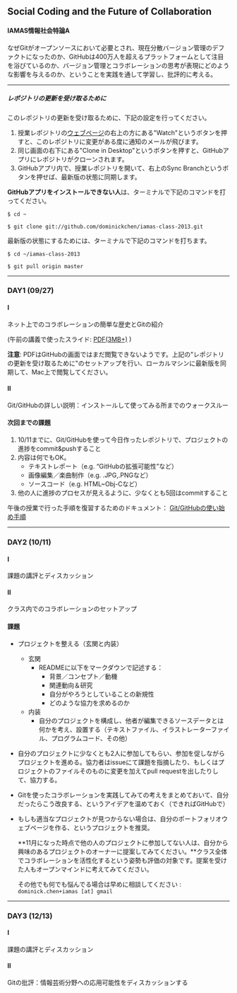 ## Social Coding and the Future of Collaboration

#### IAMAS情報社会特論A

なぜGitがオープンソースにおいて必要とされ、現在分散バージョン管理のデファクトになったのか、GitHubは400万人を超えるプラットフォームとして注目を浴びているのか、バージョン管理とコラボレーションの思考が表現にどのような影響を与えるのか、ということを実践を通して学習し、批評的に考える。

---

##### レポジトリの更新を受け取るために

このレポジトリの更新を受け取るために、下記の設定を行ってください。

1. 授業レポジトリの[ウェブページ](https://github.com/dominickchen/iamas-class-2013 "このページ")の右上の方にある"Watch"というボタンを押すと、このレポジトリに変更がある度に通知のメールが飛びます。
2. 同じ画面の右下にある"Clone in Desktop"というボタンを押すと、GitHubアプリにレポジトリがクローンされます。
3. GitHubアプリ内で、授業レポジトリを開いて、右上のSync Branchというボタンを押せば、最新版の状態に同期します。

**GitHubアプリをインストールできない人**は、ターミナルで下記のコマンドを打ってください。

`
$ cd ~
`

`
$ git clone git://github.com/dominickchen/iamas-class-2013.git
`

最新版の状態にするためには、ターミナルで下記のコマンドを打ちます。

`
$ cd ~/iamas-class-2013
`

`
$ git pull origin master
`

---
### DAY1 (09/27)

#### I

ネット上でのコラボレーションの簡単な歴史とGitの紹介

(午前の講義で使ったスライド: 
[PDF(3MB+)](https://github.com/dominickchen/iamas-class-2013/blob/master/day1/IAMAS_dc_day1.pdf "Day1PDF") ) 

**注意**: PDFはGitHubの画面ではまだ閲覧できないようです。上記の"レポジトリの更新を受け取るために"のセットアップを行い、ローカルマシンに最新版を同期して、Mac上で閲覧してください。

#### II

Git/GitHubの詳しい説明：インストールして使ってみる所までのウォークスルー

#### 次回までの課題

1. 10/11までに、Git/GitHubを使って今日作ったレポジトリで、プロジェクトの進捗をcommit&pushすること
2. 内容は何でもOK。	* テキストレポート（e.g. “GitHubの拡張可能性”など）	* 画像編集／楽曲制作（e.g. .JPG,.PNGなど）	* ソースコード（e.g. HTML~Obj-Cなど）3. 他の人に進捗のプロセスが見えるように、少なくとも5回はcommitすること
午後の授業で行った手順を復習するためのドキュメント：
[Git/GitHubの使い始め手順](https://github.com/dominickchen/iamas-class-2013/blob/master/github-walkthrough.md "Git-GitHub Walkthrough") 

---

### DAY2 (10/11)

#### I

課題の講評とディスカッション

#### II

クラス内でのコラボレーションのセットアップ

#### 課題

* プロジェクトを整える（玄関と内装）
	* 玄関
		* READMEに以下をマークダウンで記述する：
			* 背景／コンセプト／動機
			* 関連動向＆研究
			* 自分がやろうとしていることの新規性
			* どのような協力を求めるのか
	* 内装
		* 自分のプロジェクトを構成し、他者が編集できるソースデータとは何かを考え、設置する（テキストファイル、イラストレーターファイル、プログラムコード、その他）
* 自分のプロジェクトに少なくとも2人に参加してもらい、参加を促しながらプロジェクトを進める。協力者はissueにて課題を指摘したり、もしくはプロジェクトのファイルそのものに変更を加えてpull requestを出したりして、協力する。
* Gitを使ったコラボレーションを実践してみての考えをまとめておいて、自分だったらこう改良する、というアイデアを温めておく（できればGitHubで）
* もしも適当なプロジェクトが見つからない場合は、自分のポートフォリオウェブページを作る、というプロジェクトを推奨。

	**11月になった時点で他の人のプロジェクトに参加してない人は、自分から興味のあるプロジェクトのオーナーに提案してみてください。**クラス全体でコラボレーションを活性化するという姿勢も評価の対象です。提案を受けた人もオープンマインドに考えてみてください。

	その他でも何でも悩んでる場合は早めに相談してください :
`
dominick.chen+iamas [at] gmail
`

---

### DAY3 (12/13)

#### I

課題の講評とディスカッション

#### II

Gitの批評：情報芸術分野への応用可能性をディスカッションする
